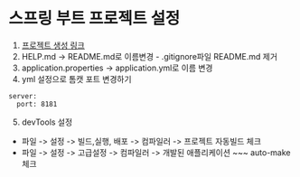 # 스프링 부트 프로젝트 설정
1. [프로젝트 생성 링크](https://start.spring.io)
2. HELP.md -> README.md로 이름변경 - .gitignore파일 README.md 제거
3. application.properties -> application.yml로 이름 변경
4. yml 설정으로 톰캣 포트 변경하기
```
server:
  port: 8181
```
5. devTools 설정
- 파일 -> 설정 -> 빌드,실행, 배포 -> 컴파일러 -> 프로젝트 자동빌드 체크
- 파일 -> 설정 -> 고급설정 -> 컴파일러 -> 개발된 애플리케이션 ~~~ auto-make 체크